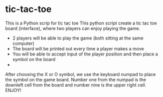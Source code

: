 # tic-tac-toe
This is a Python scrip for tic tac toe 
This python script create a tic tac toe board (interface), where two players can enjoy playing the game.

  - 2 players will be able to play the game (both sitting at the same computer)
  - The board will be printed out every time a player makes a move
  - You will be able to accept input of the player position and then place a symbol on the board
  - 
After choosing the X or O symbol, we use the keyboard numpad to place the symbol on the game board. Number one from the numpad is the downleft cell from the board and number nine is the upper right cell. ENJOY!
